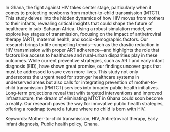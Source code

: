 In Ghana, the fight against HIV takes center stage, particularly when it comes to protecting newborns from mother-to-child transmission (MTCT). This study delves into the hidden dynamics of how HIV moves from mothers to their infants, revealing critical insights that could shape the future of healthcare in sub-Saharan Africa. Using a robust simulation model, we explore key stages of transmission, focusing on the impact of antiretroviral therapy (ART), maternal health, and socio-demographic factors.
Our research brings to life compelling trends—such as the drastic reduction in HIV transmission with proper ART adherence—and highlights the role that factors like access to healthcare and rural-urban disparities play in these outcomes. While current preventive strategies, such as ART and early infant diagnosis (EID), have shown great promise, our findings uncover gaps that must be addressed to save even more lives.
This study not only underscores the urgent need for stronger healthcare systems in underserved areas but also calls for integrating prevention of mother-to-child transmission (PMTCT) services into broader public health initiatives. Long-term projections reveal that with targeted interventions and improved infrastructure, the dream of eliminating MTCT in Ghana could soon become a reality. Our research paves the way for innovative public health strategies, offering a roadmap toward a future where no child is born with HIV.

Keywords: Mother-to-child transmission, HIV, Antiretroviral therapy, Early infant diagnosis, Public health policy, Ghana.
